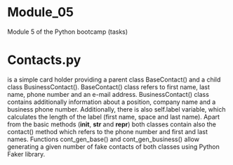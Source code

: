 # Module_05
Module 5 of the Python bootcamp (tasks)

# Contacts.py
is a simple card holder providing a parent class BaseContact() and a child class BusinessContact().
BaseContact() class refers to first name, last name, phone number and an e-mail address.
BusinessContact() class contains additionally information about a position, company name and a business phone number.
Additionally, there is also self.label variable, which calculates the length of the label (first name, space and last name).
Apart from the basic methods (__init__, __str__ and __repr__) both classes contain also the contact() method which refers to the phone number and first and last names.
Functions cont_gen_base() and cont_gen_business() allow generating a given number of fake contacts of both classes using Python Faker library.
